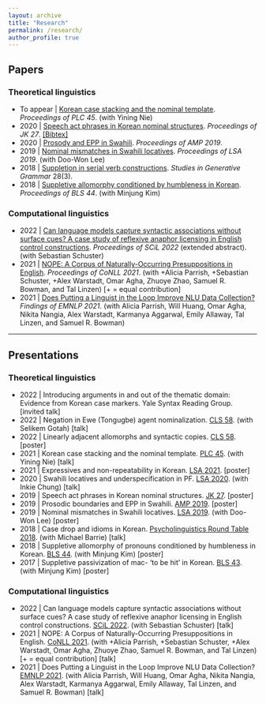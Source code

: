 ```yaml
---
layout: archive
title: "Research"
permalink: /research/
author_profile: true
---
```


## Papers

### Theoretical linguistics

- To appear \| [Korean case stacking and the nominal template](https://yiningnie.github.io/files/Lee-Nie-2021-PLC.pdf). _Proceedings of PLC 45_. (with Yining Nie)
- 2020 \| [Speech act phrases in Korean nominal structures](http://web.stanford.edu/group/cslipublications/cslipublications/ja-ko-contents/JK27/JK27_Lee_Soo-Hwan.pdf). _Proceedings of JK 27_. [[Bibtex]](https://scholar.googleusercontent.com/scholar.bib?q=info:LJ-WjYQwYnAJ:scholar.google.com/&output=citation&scisdr=CgX42R3lEIHJ0zh1i94:AAGBfm0AAAAAYq1zk94WhzSk8BOZX8iZLaBtrbDA2tXw&scisig=AAGBfm0AAAAAYq1zk_g3DzvMw6vHWkzXJnD0uaRaPTc8&scisf=4&ct=citation&cd=-1&hl=ko)
- 2020 \| [Prosody and EPP in Swahili](http://journals.linguisticsociety.org/proceedings/index.php/amphonology/article/view/4658). _Proceedings of AMP 2019_.
- 2019 \| [Nominal mismatches in Swahili locatives](https://journals.linguisticsociety.org/proceedings/index.php/PLSA/article/view/4473). _Proceedings of LSA 2019_. (with Doo-Won Lee)
- 2018 \| [Suppletion in serial verb constructions](https://www.kci.go.kr/kciportal/landing/article.kci?arti_id=ART002383221). _Studies in Generative Grammar_ 28(3).
- 2018 \| [Suppletive allomorphy conditioned by humbleness in Korean](http://linguistics.berkeley.edu/bls/previous_proceedings/BLS44_proceedings.pdf). _Proceedings of BLS 44_. (with Minjung Kim)

### Computational linguistics

- 2022 \| [Can language models capture syntactic associations without surface cues? A case study of reflexive anaphor licensing in English control constructions](https://scholarworks.umass.edu/scil/vol5/iss1/19/). _Proceedings of SCiL 2022_ (extended abstract). (with Sebastian Schuster)
- 2021 \| [NOPE: A Corpus of Naturally-Occurring Presuppositions in English](https://aclanthology.org/2021.conll-1.28/). _Proceedings of CoNLL 2021_. (with +Alicia Parrish, +Sebastian Schuster, +Alex Warstadt, Omar Agha, Zhuoye Zhao, Samuel R. Bowman, and Tal Linzen) [+ = equal contribution]
- 2021 \| [Does Putting a Linguist in the Loop Improve NLU Data Collection?](https://aclanthology.org/2021.findings-emnlp.421/) _Findings of EMNLP 2021_. (with Alicia Parrish, Will Huang, Omar Agha, Nikita Nangia, Alex Warstadt, Karmanya Aggarwal, Emily Allaway, Tal Linzen, and Samuel R. Bowman)

---

## Presentations

### Theoretical linguistics

- 2022 \| Introducing arguments in and out of the thematic domain: Evidence from Korean case markers. Yale Syntax Reading Group. [invited talk]
- 2022 \| Negation in Ewe (Tongugbe) agent nominalization. [CLS 58](http://chicagolinguisticsociety.org/). (with Selikem Gotah) [talk]
- 2022 \| Linearly adjacent allomorphs and syntactic copies. [CLS 58](http://chicagolinguisticsociety.org/). [poster]
- 2021 \| Korean case stacking and the nominal template. [PLC 45](https://www.ling.upenn.edu/Events/PLC/plc45/index.html). (with Yining Nie) [talk]
- 2021 \| Expressives and non-repeatability in Korean. [LSA 2021](https://www.linguisticsociety.org/node/34814/schedule). [poster]
- 2020 \| Swahili locatives and underspecification in PF. [LSA 2020](https://www.linguisticsociety.org/node/17104/schedule). (with Inkie Chung) [talk]
- 2019 \| Speech act phrases in Korean nominal structures. [JK 27](http://www.mikebarrie.com/JK/jk27.html). [poster]
- 2019 \| Prosodic boundaries and EPP in Swahili. [AMP 2019](https://www.stonybrook.edu/commcms/amp2019/). [poster]
- 2019 \| Nominal mismatches in Swahili locatives. [LSA 2019](https://www.linguisticsociety.org/node/9647/schedule). (with Doo-Won Lee) [poster]
- 2018 \| Case drop and idioms in Korean. [Psycholinguistics Round Table 2018](https://gradmypage.cufs.ac.kr/PublicRelationAction.do?cmd=filedown&dirname=bbs_path&brdcode=12&grpcode=1&filename=PsyRTprogram2018May19HanyangUniversity(FINAL).pdf). (with Michael Barrie) [talk]
- 2018 \| Suppletive allomorphy of pronouns conditioned by humbleness in Korean. [BLS 44](http://linguistics.berkeley.edu/bls/proceedings.html). (with Minjung Kim) [poster]
- 2017 \| Suppletive passivization of mac- ‘to be hit’ in Korean. [BLS 43](http://linguistics.berkeley.edu/bls/proceedings.html). (with Minjung Kim) [poster]

### Computational linguistics

- 2022 \| Can language models capture syntactic associations without surface cues? A case study of reflexive anaphor licensing in English control constructions. [SCiL 2022](https://blogs.umass.edu/scil/schedule-for-scil-2022/). (with Sebastian Schuster) [talk]
- 2021 \| NOPE: A Corpus of Naturally-Occurring Presuppositions in English. [CoNLL 2021](https://www.conll.org/2021). (with +Alicia Parrish, +Sebastian Schuster, +Alex Warstadt, Omar Agha, Zhuoye Zhao, Samuel R. Bowman, and Tal Linzen) [+ = equal contribution] [talk]
- 2021 \| Does Putting a Linguist in the Loop Improve NLU Data Collection? [EMNLP 2021](https://2021.emnlp.org/). (with Alicia Parrish, Will Huang, Omar Agha, Nikita Nangia, Alex Warstadt, Karmanya Aggarwal, Emily Allaway, Tal Linzen, and Samuel R. Bowman) [talk]
